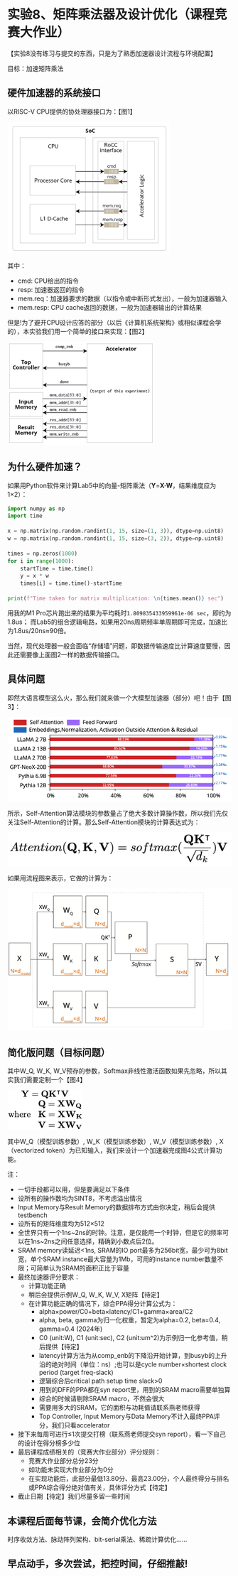 # 实验8、矩阵乘法器及设计优化（课程竞赛大作业）

【实验8没有练习与提交的东西，只是为了熟悉加速器设计流程与环境配置】

目标：加速矩阵乘法

## 硬件加速器的系统接口

以RISC-V CPU提供的协处理器接口为：【图1】

![rocc interface](_static/assets/rocc.png)

其中：
- cmd: CPU给出的指令
- resp: 加速器返回的指令
- mem.req：加速器要求的数据（以指令或中断形式发出），一般为加速器输入
- mem.resp: CPU cache返回的数据，一般为加速器输出的计算结果

但是!为了避开CPU设计应答的部分（以后《计算机系统架构》或相似课程会学的），本实验我们用一个简单的接口来实现：【图2】

![this experiment interface](_static/assets/thisInterface.png)

## 为什么硬件加速？

如果用Python软件来计算Lab5中的向量-矩阵乘法（**Y**=**X·W**，结果维度应为1×2）：
```Python
import numpy as np
import time

x = np.matrix(np.random.randint(1, 15, size=(1, 3)), dtype=np.uint8)
w = np.matrix(np.random.randint(1, 15, size=(3, 2)), dtype=np.uint8)

times = np.zeros(1000)
for i in range(1000):
    startTime = time.time()
    y = x * w
    times[i] = time.time()-startTime

print(f"Time taken for matrix multiplication: \n{times.mean()} sec")

```
用我的M1 Pro芯片跑出来的结果为平均耗时```1.809835433959961e-06 sec```，即约为1.8us；
而Lab5的组合逻辑电路，如果用20ns周期频率单周期即可完成，加速比为1.8us/20ns≈90倍。

当然，现代处理器一般会面临“存储墙”问题，即数据传输速度比计算速度要慢，因此还需要像上面图2一样的数据传输接口。

## 具体问题


即然大语言模型这么火，那么我们就来做一个大模型加速器（部分）吧！由于【图3】：

![LLM1](_static/assets/LLM1.png)

所示，Self-Attention算法模块的参数量占了绝大多数计算操作数，所以我们先仅关注Self-Attention的计算。那么Self-Attention模块的计算表达式为：

![LLM2](_static/assets/LLM2.png)

如果用流程图来表示，它做的计算为：

![LLM3](_static/assets/LLM3.png)

## 简化版问题（目标问题）

其中W_Q, W_K, W_V预存的参数，Softmax非线性激活函数如果先忽略，所以其实我们需要定制一个【图4】

![LLM4](_static/assets/LLM4.png)

其中W_Q（模型训练参数）, W_K（模型训练参数）, W_V（模型训练参数）, X（vectorized token）为已知输入，我们来设计一个加速器完成图4公式计算功能。

注：
- 一切手段都可以用，但是要满足以下条件
- 设所有的操作数均为SINT8，不考虑溢出情况
- Input Memory与Result Memory的数据排布方式由你决定，稍后会提供testbench
- 设所有的矩阵维度均为512×512
- 全世界只有一个1ns~2ns的时钟。注意，是仅能用一个时钟，但是它的频率可以在1ns~2ns之间任意选择，精确到小数点后2位。
- SRAM memory读延迟<1ns, SRAM的IO port最多为256bit宽，最少可为8bit宽，单个SRAM instance最大容量为1Mb，可用的instance number数量不限；可简单认为SRAM的面积正比于容量
- 最终加速器评分要求：
  - 计算功能正确
  - 稍后会提供示例W_Q, W_K, W_V, X矩阵【待定】
  - 在计算功能正确的情况下，综合PPA得分计算公式为：
    - alpha×power/C0+beta×latency/C1+gamma×area/C2
    - alpha, beta, gamma为归一化权重，暂定为alpha=0.2, beta=0.4, gamma=0.4 (2024年)
    - C0 (unit:W), C1 (unit:sec), C2 (unit:um^2)为示例归一化参考值，稍后提供【待定】
    - latency计算方法为从comp_enb的下降沿开始计算，到busyb的上升沿的绝对时间（单位：ns）;也可以是cycle number×shortest clock period (target freq-slack)
    - 逻辑综合后critical path setup time slack>0
    - 用到的DFF的PPA都在syn report里，用到的SRAM macro需要单独算
    - 综合的时候请剔除SRAM macro，不然会很大
    - 需要用多大的SRAM，它的面积与功耗值请联系燕老师获得
    - Top Controller, Input Memory与Data Memory不计入最终PPA评分，我们只看accelerator
- 接下来每周可进行≤1次提交打榜（联系燕老师提交syn report），看一下自己的设计在得分榜多少位
- 最后课程成绩相关的（竞赛大作业部分）评分规则：
  - 竞赛大作业部分总分23分
  - 如功能未实现大作业部分为0分
  - 在实现功能后，此部分最低13.80分、最高23.00分，个人最终得分与排名或PPA综合得分绝对值有关，具体评分方式【待定】
- 截止日期【待定】我们尽量多留一些时间

## 本课程后面每节课，会简介优化方法

时序收敛方法、脉动阵列架构、bit-serial乘法、稀疏计算优化……

## 早点动手，多次尝试，把控时间，仔细推敲!